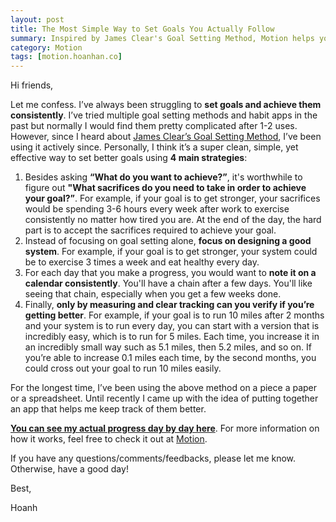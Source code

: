 ```yaml
---
layout: post
title: The Most Simple Way to Set Goals You Actually Follow
summary: Inspired by James Clear's Goal Setting Method, Motion helps you make the progress you were struggling to achieve using 4 main strategies.
category: Motion
tags: [motion.hoanhan.co]
---
```


Hi friends,

Let me confess. I’ve always been struggling to **set goals and achieve them consistently**.
I’ve tried multiple goal setting methods and habit apps in the past but normally I would find them
pretty complicated after 1-2 uses. However, since I heard about [James Clear’s Goal
Setting Method](https://jamesclear.com/goal-setting), I’ve been using it actively since.
Personally, I think it’s a super clean, simple, yet effective way to set better goals using 
**4 main strategies**:

1. Besides asking **“What do you want to achieve?”**, it's worthwhile to figure out **"What sacrifices do you need to take in order to achieve your goal?”**. For example, if your goal is to get stronger, your sacrifices would be spending 3-6 hours every week after work to exercise consistently no matter how tired you are. At the end of the day, the hard part is to accept the sacrifices required to achieve your goal. 
2. Instead of focusing on goal setting alone, **focus on designing a good system**. For example, if your goal is to get stronger, your system could be to exercise 3 times a week and eat healthy every day. 
3. For each day that you make a progress, you would want to **note it on a calendar consistently**. You'll have a chain after a few days. You'll like seeing that chain, especially when you get a few weeks done. 
4. Finally, **only by measuring and clear tracking can you verify if you’re getting better**. For example, if your goal is to run 10 miles after 2 months and your system is to run every day, you can start with a version that is incredibly easy, which is to run for 5 miles. Each time, you increase it in an incredibly small way such as 5.1 miles, then 5.2 miles, and so on. If you’re able to increase 0.1 miles each time, by the second months, you could cross out your goal to run 10 miles easily. 

For the longest time, I’ve been using the above method on a piece a paper or a spreadsheet. Until recently I came up with the idea of putting together an app that helps me keep track of them better.

**[You can see my actual progress day by day here](https://motion.hoanhan.co/goals/hoanhan)**. For more information on how it works, feel free to check it out at [Motion](https://motion.hoanhan.co).

If you have any questions/comments/feedbacks, please let me know. Otherwise, have a good day!

Best,

Hoanh
